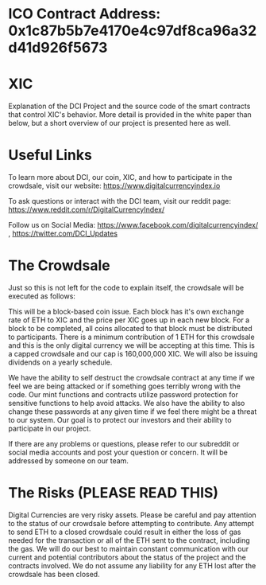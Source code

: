# ICO Contract Address: 0x1c87b5b7e4170e4c97df8ca96a32d41d926f5673

# XIC
Explanation of the DCI Project and the source code of the smart contracts that control XIC's behavior.  More detail is provided in the white paper than below, but a short overview of our project is presented here as well.  

# Useful Links
To learn more about DCI, our coin, XIC, and how to participate in the crowdsale, visit our website: https://www.digitalcurrencyindex.io

To ask questions or interact with the DCI team, visit our reddit page: https://www.reddit.com/r/DigitalCurrencyIndex/

Follow us on Social Media: https://www.facebook.com/digitalcurrencyindex/ , https://twitter.com/DCI_Updates

# The Crowdsale
Just so this is not left for the code to explain itself, the crowdsale will be executed as follows:

This will be a block-based coin issue.  Each block has it's own exchange rate of ETH to XIC and the price per XIC goes up in each new block.  For a block to be completed, all coins allocated to that block must be distributed to participants.  There is a minimum contribution of 1 ETH for this crowdsale and this is the only digital currency we will be accepting at this time.  This is a capped crowdsale and our cap is 160,000,000 XIC. We will also be issuing dividends on a yearly schedule.

We have the ability to self destruct the crowdsale contract at any time if we feel we are being attacked or if something goes terribly wrong with the code.  Our mint functions and contracts utilize password protection for sensitive functions to help avoid attacks.  We also have the ability to also change these passwords at any given time if we feel there might be a threat to our system.  Our goal is to protect our investors and their ability to participate in our project.

If there are any problems or questions, please refer to our subreddit or social media accounts and post your question or concern.  It will be addressed by someone on our team.

# The Risks (PLEASE READ THIS)

Digital Currencies are very risky assets.  Please be careful and pay attention to the status of our crowdsale before attempting to contribute.  Any attempt to send ETH to a closed crowdsale could result in either the loss of gas needed for the transaction or all of the ETH sent to the contract, including the gas.  We will do our best to maintain constant communication with our current and potential contributors about the status of the project and the contracts involved.  We do not assume any liability for any ETH lost after the crowdsale has been closed.

